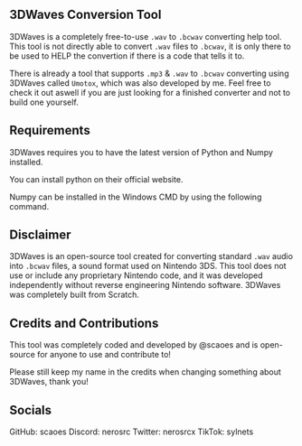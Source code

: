 ## 3DWaves Conversion Tool

3DWaves is a completely free-to-use `.wav` to `.bcwav` converting help tool.
This tool is not directly able to convert `.wav` files to `.bcwav`, it is only there to be used to HELP the convertion if there is a code that tells it to.

There is already a tool that supports `.mp3` & `.wav` to `.bcwav` converting using 3DWaves called `Umotox`, which was also developed by me.
Feel free to check it out aswell if you are just looking for a finished converter and not to build one yourself.


## Requirements

3DWaves requires you to have the latest version of Python and Numpy installed. 

You can install python on their official website.

Numpy can be installed in the Windows CMD by using the following command.


## Disclaimer

3DWaves is an open-source tool created for converting standard `.wav` audio into `.bcwav` files, a sound format used on Nintendo 3DS. 
This tool does not use or include any proprietary Nintendo code, and it was developed independently without reverse engineering Nintendo software. 
3DWaves was completely built from Scratch.


## Credits and Contributions

This tool was completely coded and developed by @scaoes and is open-source for anyone to use and contribute to!

Please still keep my name in the credits when changing something about 3DWaves, thank you!


## Socials

GitHub:  scaoes
Discord: nerosrc
Twitter: nerosrcx
TikTok:  sylnets

